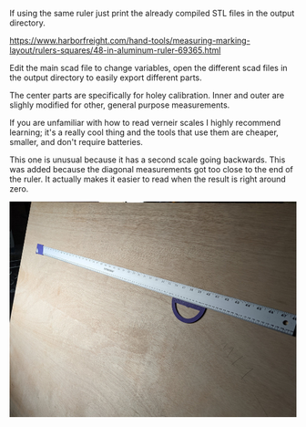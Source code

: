 If using the same ruler just print the already compiled STL files in the output directory.

https://www.harborfreight.com/hand-tools/measuring-marking-layout/rulers-squares/48-in-aluminum-ruler-69365.html

Edit the main scad file to change variables, open the different scad files in the output directory to easily export different parts.

The center parts are specifically for holey calibration.  Inner and outer are slighly modified for other, general purpose measurements.

If you are unfamiliar with how to read verneir scales I highly recommend learning; it's a really cool thing and the tools that use them are cheaper, smaller, and don't require batteries.  

This one is unusual because it has a second scale going backwards.  This was added because the diagonal measurements got too close to the end of the ruler.  It actually makes it easier to read when the result is right around zero.

![](https://raw.githubusercontent.com/AaronVerDow/Holey_Calibration_Helper/main/overview.jpg)
